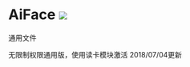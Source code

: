 # AiFace [![](https://jitpack.io/v/Leessy/AiFace.svg)](https://jitpack.io/#Leessy/AiFace)

通用文件

无限制权限通用版，使用读卡模块激活
2018/07/04更新
